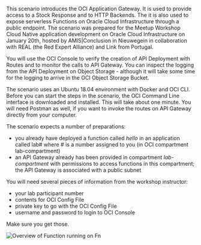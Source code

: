 This scenario introduces the OCI Application Gateway. It is used to provide access to a Stock Response and to HTTP Backends. The  it is also used to expose serverless Functions on Oracle Cloud Infrastructure through a public endpoint. The scenario was prepared for the Meetup Workshop Cloud Native application development on Oracle Cloud Infrastructure on January 20th, hosted by AMIS|Conclusion in Nieuwegein in collaboration with REAL (the Red Expert Alliance) and Link from Portugal.

You will use the OCI Console to verify the creation of API Deployment with Routes and to monitor the calls to API Gateway. You can inspect the logging from the API Deployment on Object Storage - although it will take some time for the logging to arrive in the OCI Object Storage Bucket. 

The scenario uses an Ubuntu 18.04 environment with Docker and OCI CLI. Before you can start the steps in the scenario, the OCI Command Line interface is downloaded and installed. This will take about one minute. You will need Postman as well, if you want to invoke the routes on API Gateway directly from your computer.

The scenario expects a number of preparations:
* you already have deployed a function called *hello* in an application called lab# where # is a number assigned to you (in OCI compartment lab-compartment)
* an API Gateway already has been provided in compartment *lab-compartment* with permissions to access functions in this compartment; the API Gateway is associated with a public subnet 

You will need several pieces of information from the workshop instructor:
* your lab participant number  
* contents for OCI Config File
* private key to go with the OCI Config File
* username and password to login to OCI Console

Make sure you get those.


![Overview of Function running on Fn](/lucasjellema/scenarios/api-gateway-on-oci/assets/api-gateway-on-oci.jpg)


